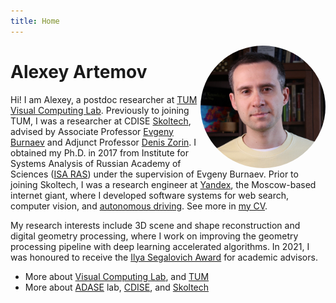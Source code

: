 ```yaml
---
title: Home
---
```



<img src="/images/alexey.jpg" style="max-width:200px;min-width:40px;float:right;border-radius:50%;" alt="Alexey Artemov" />


# Alexey Artemov 

Hi! I am Alexey, a postdoc researcher at [TUM Visual Computing Lab](https://niessnerlab.org). Previously to joining TUM, I was a researcher at CDISE [Skoltech](http://www.skoltech.ru), advised by Associate Professor [Evgeny Burnaev](https://faculty.skoltech.ru/people/evgenyburnaev) and Adjunct Professor [Denis Zorin](https://mrl.cs.nyu.edu/~dzorin/). I obtained my Ph.D. in 2017 from Institute for Systems Analysis of Russian Academy of Sciences ([ISA RAS](http://www.isa.ru/index.php?lang=en)) under the supervision of Evgeny Burnaev.
Prior to joining Skoltech, I was a research engineer at [Yandex](https://yandex.com/dev/), the Moscow-based internet giant, where I developed software systems for web search, computer vision, and [autonomous driving](https://sdg.yandex.com).
See more in [my CV](/cv_alexey_artemov.pdf).

My research interests include 3D scene and shape reconstruction and digital geometry processing, where I work on improving the geometry processing pipeline with deep learning accelerated algorithms. 
In 2021, I was honoured to receive the [Ilya Segalovich Award](https://yandex.com/company/blog/third-ilya-segalovich-award-honors-new-winners) for academic advisors.


 * More about [Visual Computing Lab](https://niessnerlab.org), and [TUM](https://www.tum.de)
 * More about [ADASE](http://adase.group) lab, [CDISE](https://crei.skoltech.ru/cdise), and [Skoltech](https://www.skoltech.ru/en)

